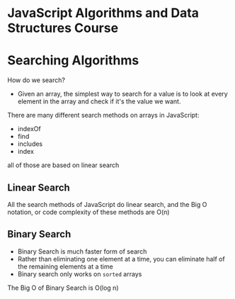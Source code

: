 # JavaScript Algorithms and Data Structures Course

# Searching Algorithms 

 How do we search?
 - Given an array, the simplest way to search for a value is to look at every element in the array and check if it's the value we want.

There are many different search methods on arrays in JavaScript:
- indexOf
- find
- includes
- index

all of those are based on linear search 

## Linear Search
All the search methods of JavaScript do linear search, and the Big O notation, or code complexity of these methods are O(n)

## Binary Search
- Binary Search is much faster form of search 
- Rather than eliminating one element at a time, you can eliminate half of the remaining elements at a time 
- Binary search only works on `sorted` arrays 

The Big O of Binary Search is O(log n)